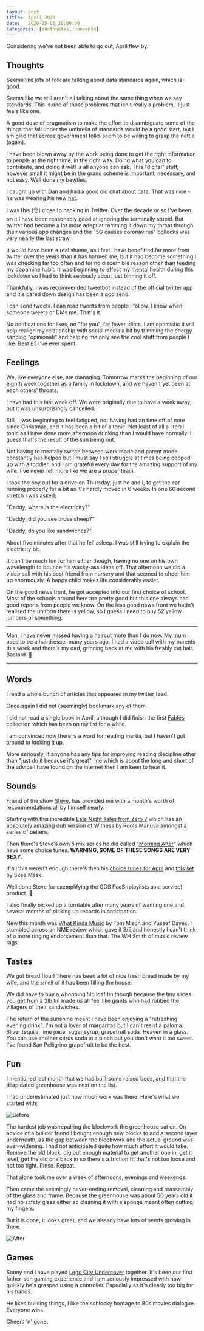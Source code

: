 ```yaml
---
layout: post
title:  April 2020
date:   2020-05-03 20:00:00
categories: [monthnotes, nonsense]
---
```


Considering we've not been able to go out, April flew by.

## Thoughts
Seems like lots of folk are talking about data standards again, which is good.

Seems like we still aren't all talking about the same thing when we say standards. This is one of those problems that isn't really a problem, it just feels like one.

A good dose of pragmatism to make the effort to disambiguate some of the things that fall under the umbrella of standards would be a good start, but I am glad that across government folks seem to be willing to grasp the nettle (again).

I have been blown away by the work being done to get the right information to people at the right time, in the right way. Doing what you can to contribute, and doing it well is all anyone can ask. This "digital" stuff, however small it might be in the grand scheme is important, necessary, and not easy. Well done my bewties.

I caught up with [Dan](twitter.com/dasbarrett) and had a good old chat about data. That was nice - he was wearing his new [hat](https://twitter.com/dasbarrett/status/1255808793373368321?s=20).

I was this (👌) close to packing in Twitter. Over the decade or so I've been on it I have been reasonably good at ignoring the terminally stupid. But twitter had become a lot more adept at ramming it down my throat through their various app changes and the "5G causes coronavirus" bollocks was very nearly the last straw.

It would have been a real shame, as I feel I have benefitted far more from twitter over the years than it has harmed me, but it had become something I was checking far too often and for no discernible reason other than feeding my dopamine habit. It was beginning to effect my mental health during this lockdown so I had to think seriously about just binning it off.

Thankfully, I was recommended tweetbot instead of the official twitter app and it's pared down design has been a god send.

I can send tweets. I can read tweets from people I follow. I know when someone tweets or DMs me. That's it.

No notifications for likes, no "for you", far fewer idiots. I am optimistic it will help realign my relationship with social media a bit by trimming the energy sapping "opinionati" and helping me only see the cool stuff from people I like. Best £5 I've ever spent.

## Feelings
We, like everyone else, are managing. Tomorrow marks the beginning of our eighth week together as a family in lockdown, and we haven't yet been at each others' throats.

I have had this last week off. We were originally due to have a week away, but it was unsurprisingly cancelled.

Still, I was beginning to feel fatigued, not having had an time off of note since Christmas, and it has been a bit of a tonic. Not least of all a literal tonic as I have done more afternoon drinking than I would have normally. I guess that's the result of the sun being out.

Not having to mentally switch between work mode and parent mode constantly has helped but I must say I still struggle at times being cooped up with a toddler, and I am grateful every day for the amazing support of my wife. I've never felt more like we are a proper team.

I took the boy out for a drive on Thursday, just he and I, to get the car running properly for a bit as it's hardly moved in 6 weeks. In one 60 second stretch I was asked;

"Daddy, where is the electricity?"

"Daddy, did you see those sheep?"

"Daddy, do you like sandwiches?"

About five minutes after that he fell asleep. I was still trying to explain the electricity bit.

It can't be much fun for him either though, having no one on his own wavelength to bounce his wacky-ass ideas off. That afternoon we did a video call with his best friend from nursery and that seemed to cheer him up enormously. A happy child makes life considerably easier.

On the good news front, he got accepted into our first choice of school. Most of the schools around here are pretty good but this one always had good reports from people we know. On the less good news front we hadn't realised the uniform there is yellow, so I guess I need to buy 52 yellow jumpers or something.

---

Man, I have never missed having a haircut more than I do now. My mum used to be a hairdresser many years ago. I had a video call with my parents this week and there's my dad, grinning back at me with his freshly cut hair. Bastard. 👦

---

## Words
I read a whole bunch of articles that appeared in my twitter feed.

Once again I did not (seemingly) bookmark any of them.

I did not read a single book in April, although I did finish the first [Fables](https://en.wikipedia.org/wiki/Fables_(comics)) collection which has been on my list for a while.

I am convinced now there is a word for reading inertia, but I haven't got around to looking it up.

More seriously, if anyone has any tips for improving reading discipline other than "just do it because it's great" line which is about the long and short of the advice I have found on the internet then I am keen to hear it.

## Sounds
Friend of the show [Steve](https://twitter.com/stevenjmesser), has provided me with a month's worth of recommendations all by himself nearly.

Starting with this incredible [Late Night Tales from Zero 7](https://www.youtube.com/playlist?list=PL9795950242D04888) which has an absolutely amazing dub version of Witness by Roots Manuva amongst a series of belters.

Then there's Steve's own 5 mix series he did called "[Morning After](https://www.mixcloud.com/winebarsexmix/)" which have some choice tunes. **WARNING, SOME OF THESE SONGS ARE VERY SEXY.**

If all this weren't enough there's then his [choice tunes for April](https://t.co/E971lTkpAF) and [this set](https://www.mixcloud.com/1020Radio/mjk-w-skee-mask-13th-april-2020/) by Skee Mask.

Well done Steve for exemplifying the GDS PaaS (playlists as a service) product. 👏

I also finally picked up a turntable after many years of wanting one and several months of picking up records in anticipation.

New this month was [What Kinda Music](https://www.youtube.com/playlist?list=PLsAk6h4n-dS3LvF5TC2E2rCBrvNnmcEKu) by Tom Misch and Yussef Dayes. I stumbled across an NME review which gave it 3/5 and honestly I can't think of a more ringing endorsement than that. The WH Smith of music review rags.

## Tastes
We got bread flour! There has been a lot of nice fresh bread made by my wife, and the smell of it has been filling the house.

We did have to buy a whopping 5lb loaf tin though because the tiny slices you get from a 2lb tin made us all feel like giants who had robbed the villagers of their sandwiches.

The return of the sunshine meant I have been enjoying a "refreshing evening drink". I'm not a lover of margaritas but I can't resist a paloma. Silver tequila, lime juice, sugar syrup, grapefruit soda. Heaven in a glass. You can use another citrus soda in a pinch but you don't want it too sweet. I've found San Pelligrino grapefruit to be the best.

## Fun
I mentioned last month that we had built some raised beds, and that the dilapidated greenhouse was next on the list.

I had underestimated just how much work was there. Here's what we started with;

![Before](/my-wee-blog/images/greenhouse-before.JPG)

The hardest job was repairing the blockwork the greenhouse sat on. On advice of a builder friend I bought enough new blocks to add a second layer underneath, as the gap between the blockwork and the actual ground was ever-widening. I had not anticipated quite how much effort it would take. Remove the old block, dig out enough material to get another one in, get it level, get the old one back in so there's a friction fit that's not too loose and not too tight. Rinse. Repeat.

That alone took me over a week of afternoons, evenings and weekends.

Then came the seemingly never-ending removal, cleaning and reassembly of the glass and frame. Because the greenhouse was about 50 years old it had no safety glass either so cleaning it with a sponge meant often cutting my fingers.

But it is done, it looks great, and we already have lots of seeds growing in there.

![After](/my-wee-blog/images.greenhouse-after.JPG)

## Games
Sonny and I have played [Lego City Undercover](https://en.wikipedia.org/wiki/Lego_City_Undercover) together. It's been our first father-son gaming experience and I am seriously impressed with how quickly he's grasped using a controller. Especially as it's clearly too big for his hands.

He likes building things, I like the schlocky homage to 80s movies dialogue. Everyone wins.

Cheers 'n' gone.
